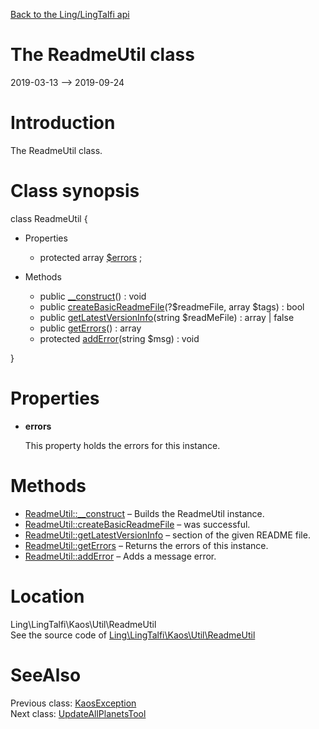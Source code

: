 [Back to the Ling/LingTalfi api](https://github.com/lingtalfi/LingTalfi/blob/master/doc/api/Ling/LingTalfi.md)



The ReadmeUtil class
================
2019-03-13 --> 2019-09-24






Introduction
============

The ReadmeUtil class.



Class synopsis
==============


class <span class="pl-k">ReadmeUtil</span>  {

- Properties
    - protected array [$errors](#property-errors) ;

- Methods
    - public [__construct](https://github.com/lingtalfi/LingTalfi/blob/master/doc/api/Ling/LingTalfi/Kaos/Util/ReadmeUtil/__construct.md)() : void
    - public [createBasicReadmeFile](https://github.com/lingtalfi/LingTalfi/blob/master/doc/api/Ling/LingTalfi/Kaos/Util/ReadmeUtil/createBasicReadmeFile.md)(?$readmeFile, array $tags) : bool
    - public [getLatestVersionInfo](https://github.com/lingtalfi/LingTalfi/blob/master/doc/api/Ling/LingTalfi/Kaos/Util/ReadmeUtil/getLatestVersionInfo.md)(string $readMeFile) : array | false
    - public [getErrors](https://github.com/lingtalfi/LingTalfi/blob/master/doc/api/Ling/LingTalfi/Kaos/Util/ReadmeUtil/getErrors.md)() : array
    - protected [addError](https://github.com/lingtalfi/LingTalfi/blob/master/doc/api/Ling/LingTalfi/Kaos/Util/ReadmeUtil/addError.md)(string $msg) : void

}




Properties
=============

- <span id="property-errors"><b>errors</b></span>

    This property holds the errors for this instance.
    
    



Methods
==============

- [ReadmeUtil::__construct](https://github.com/lingtalfi/LingTalfi/blob/master/doc/api/Ling/LingTalfi/Kaos/Util/ReadmeUtil/__construct.md) &ndash; Builds the ReadmeUtil instance.
- [ReadmeUtil::createBasicReadmeFile](https://github.com/lingtalfi/LingTalfi/blob/master/doc/api/Ling/LingTalfi/Kaos/Util/ReadmeUtil/createBasicReadmeFile.md) &ndash; was successful.
- [ReadmeUtil::getLatestVersionInfo](https://github.com/lingtalfi/LingTalfi/blob/master/doc/api/Ling/LingTalfi/Kaos/Util/ReadmeUtil/getLatestVersionInfo.md) &ndash; section of the given README file.
- [ReadmeUtil::getErrors](https://github.com/lingtalfi/LingTalfi/blob/master/doc/api/Ling/LingTalfi/Kaos/Util/ReadmeUtil/getErrors.md) &ndash; Returns the errors of this instance.
- [ReadmeUtil::addError](https://github.com/lingtalfi/LingTalfi/blob/master/doc/api/Ling/LingTalfi/Kaos/Util/ReadmeUtil/addError.md) &ndash; Adds a message error.





Location
=============
Ling\LingTalfi\Kaos\Util\ReadmeUtil<br>
See the source code of [Ling\LingTalfi\Kaos\Util\ReadmeUtil](https://github.com/lingtalfi/LingTalfi/blob/master/Kaos/Util/ReadmeUtil.php)



SeeAlso
==============
Previous class: [KaosException](https://github.com/lingtalfi/LingTalfi/blob/master/doc/api/Ling/LingTalfi/Kaos/Exception/KaosException.md)<br>Next class: [UpdateAllPlanetsTool](https://github.com/lingtalfi/LingTalfi/blob/master/doc/api/Ling/LingTalfi/Tools/UpdateAllPlanetsTool.md)<br>
